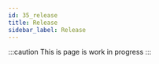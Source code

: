 ```yaml
---
id: 35_release
title: Release
sidebar_label: Release
---
```

:::caution
This is page is work in progress
:::